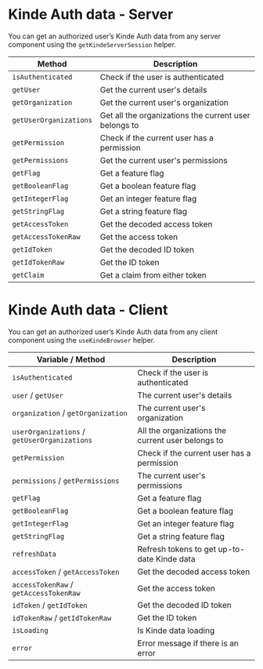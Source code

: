 # Kinde Auth data - Server

You can get an authorized user’s Kinde Auth data from any server component using the `getKindeServerSession` helper.

| Method | Description |
|--------|-------------|
| `isAuthenticated` | Check if the user is authenticated |
| `getUser` | Get the current user's details |
| `getOrganization` | Get the current user's organization |
| `getUserOrganizations` | Get all the organizations the current user belongs to |
| `getPermission` | Check if the current user has a permission |
| `getPermissions` | Get the current user's permissions |
| `getFlag` | Get a feature flag |
| `getBooleanFlag` | Get a boolean feature flag |
| `getIntegerFlag` | Get an integer feature flag |
| `getStringFlag` | Get a string feature flag |
| `getAccessToken` | Get the decoded access token |
| `getAccessTokenRaw` | Get the access token |
| `getIdToken` | Get the decoded ID token |
| `getIdTokenRaw` | Get the ID token |
| `getClaim` | Get a claim from either token |


# Kinde Auth data - Client

You can get an authorized user’s Kinde Auth data from any client component using the `useKindeBrowser` helper.

| Variable / Method | Description |
|-------------------|-------------|
| `isAuthenticated` | Check if the user is authenticated |
| `user` / `getUser` | The current user's details |
| `organization` / `getOrganization` | The current user's organization |
| `userOrganizations` / `getUserOrganizations` | All the organizations the current user belongs to |
| `getPermission` | Check if the current user has a permission |
| `permissions` / `getPermissions` | The current user's permissions |
| `getFlag` | Get a feature flag |
| `getBooleanFlag` | Get a boolean feature flag |
| `getIntegerFlag` | Get an integer feature flag |
| `getStringFlag` | Get a string feature flag |
| `refreshData` | Refresh tokens to get up-to-date Kinde data |
| `accessToken` / `getAccessToken` | Get the decoded access token |
| `accessTokenRaw` / `getAccessTokenRaw` | Get the access token |
| `idToken` / `getIdToken` | Get the decoded ID token |
| `idTokenRaw` / `getIdTokenRaw` | Get the ID token |
| `isLoading` | Is Kinde data loading |
| `error` | Error message if there is an error |
